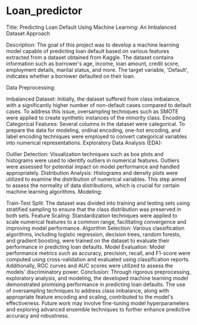 # Loan_predictor
Title: Predicting Loan Default Using Machine Learning: An Imbalanced Dataset Approach

Description:
The goal of this project was to develop a machine learning model capable of predicting loan default based on various features extracted from a dataset obtained from Kaggle. The dataset contains information such as borrower's age, income, loan amount, credit score, employment details, marital status, and more. The target variable, 'Default', indicates whether a borrower defaulted on their loan.

Data Preprocessing:

Imbalanced Dataset: Initially, the dataset suffered from class imbalance, with a significantly higher number of non-default cases compared to default cases. To address this issue, oversampling techniques such as SMOTE were applied to create synthetic instances of the minority class.
Encoding Categorical Features: Several columns in the dataset were categorical. To prepare the data for modeling, ordinal encoding, one-hot encoding, and label encoding techniques were employed to convert categorical variables into numerical representations.
Exploratory Data Analysis (EDA):

Outlier Detection: Visualization techniques such as box plots and histograms were used to identify outliers in numerical features. Outliers were assessed for potential impact on model performance and handled appropriately.
Distribution Analysis: Histograms and density plots were utilized to examine the distribution of numerical variables. This step aimed to assess the normality of data distributions, which is crucial for certain machine learning algorithms.
Modeling:

Train-Test Split: The dataset was divided into training and testing sets using stratified sampling to ensure that the class distribution was preserved in both sets.
Feature Scaling: Standardization techniques were applied to scale numerical features to a common range, facilitating convergence and improving model performance.
Algorithm Selection: Various classification algorithms, including logistic regression, decision trees, random forests, and gradient boosting, were trained on the dataset to evaluate their performance in predicting loan defaults.
Model Evaluation: Model performance metrics such as accuracy, precision, recall, and F1-score were computed using cross-validation and evaluated using classification reports. Additionally, ROC curves and AUC scores were utilized to assess the models' discriminatory power.
Conclusion:
Through rigorous preprocessing, exploratory analysis, and modeling, the developed machine learning model demonstrated promising performance in predicting loan defaults. The use of oversampling techniques to address class imbalance, along with appropriate feature encoding and scaling, contributed to the model's effectiveness. Future work may involve fine-tuning model hyperparameters and exploring advanced ensemble techniques to further enhance predictive accuracy and robustness.
